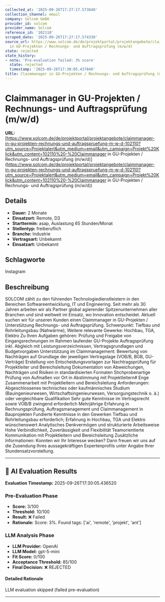 ```yaml
---
collected_at: '2025-09-26T17:27:17.573840'
collection_channel: email
company: Solcom GmbH
provider_id: solcom
provider_name: Solcom
reference_id: '102110'
scraped_date: '2025-09-26T17:27:17.574330'
source_url: https://www.solcom.de/de/projektportal/projektangebote/claimmanager-in-gu-projekten-rechnungs-und-auftragspruefung-m-w-d-102110?utm_source=Projektalert&utm_medium=email&utm_campaign=Projekt%20Klick&utm_content=102110%20-%20Claimmanager
  in GU-Projekten / Rechnungs- und Auftragsprüfung (m/w/d)
state: rejected
state_history:
- note: 'Pre-evaluation failed: 3% score'
  state: rejected
  timestamp: '2025-09-26T17:30:05.437840'
title: Claimmanager in GU-Projekten / Rechnungs- und Auftragsprüfung (m/w/d)
---
```




# Claimmanager in GU-Projekten / Rechnungs- und Auftragsprüfung (m/w/d)
**URL:** [https://www.solcom.de/de/projektportal/projektangebote/claimmanager-in-gu-projekten-rechnungs-und-auftragspruefung-m-w-d-102110?utm_source=Projektalert&utm_medium=email&utm_campaign=Projekt%20Klick&utm_content=102110%20-%20Claimmanager in GU-Projekten / Rechnungs- und Auftragsprüfung (m/w/d)](https://www.solcom.de/de/projektportal/projektangebote/claimmanager-in-gu-projekten-rechnungs-und-auftragspruefung-m-w-d-102110?utm_source=Projektalert&utm_medium=email&utm_campaign=Projekt%20Klick&utm_content=102110%20-%20Claimmanager in GU-Projekten / Rechnungs- und Auftragsprüfung (m/w/d))
## Details
- **Dauer:** 2 Monate
- **Einsatzort:** Remote, D3
- **Starttermin:** asap, Auslastung 65 Stunden/Monat
- **Stellentyp:** freiberuflich
- **Branche:** Industrie
- **Vertragsart:** Unbekannt
- **Einsatzart:** Unbekannt

## Schlagworte
Instagram

## Beschreibung
SOLCOM zählt zu den führenden Technologiedienstleistern in den Bereichen Softwareentwicklung, IT und Engineering. Seit mehr als 30 Jahren arbeiten wir als Partner global agierender Spitzenunternehmen aller Branchen und sind weltweit im Einsatz, wo Innovation entscheidet.
Aktuell suchen wir für unseren Kunden einen Claimmanager in GU-Projekten / Unterstützung Rechnungs- und Auftragsprüfung.
Schwerpunkt: Tiefbau und Rohrleitungsbau (Nahwärme), Weitere relevante Gewerke: Hochbau, TGA, Elektro
Zu Ihren Aufgaben gehören:
Prüfung und Freigabe von Eingangsrechnungen im Rahmen laufender GU-Projekte
Auftragsprüfung inkl. Abgleich mit Leistungsverzeichnissen, Vertragsgrundlagen und Budgetvorgaben
Unterstützung im Claimmanagement: Bewertung von Nachträgen auf Grundlage der jeweiligen Vertragslage (VOB/B, BGB, GU-Verträge)
Erstellung von Entscheidungsvorlagen zur Nachtragsprüfung für Projektleiter und Bereichsleitung
Dokumentation von Abweichungen, Nachträgen und Risiken in standardisierten Formaten
Stichprobenartige Prüfung von Aufmaßen vor Ort in Abstimmung mit Projektleitern#
Enge Zusammenarbeit mit Projektleitern und Bereichsleitung
Anforderungen:
Abgeschlossenes technisches oder kaufmännisches Studium (Bauingenieurwesen, Wirtschaftsingenieurwesen, Versorgungstechnik o. ä.) oder vergleichbare Qualifikation
Sehr gute Kenntnisse im Vertragsrecht sowie VOB/B zwingend erforderlich
Mehrjährige Erfahrung in Rechnungsprüfung, Auftragsmanagement und Claimmanagement in Bauprojekten
Fundierte Kenntnisse in den Gewerken Tiefbau und Rohrleitungsbau erforderlich; Erfahrung in Hochbau, TGA und Elektro wünschenswert
Analytisches Denkvermögen und strukturierte Arbeitsweise
Hohe Verbindlichkeit, Zuverlässigkeit und Flexibilität
Teamorientierte Kommunikation mit Projektleitern und Bereichsleitung
Zusätzliche Informationen:
Konnten wir Ihr Interesse wecken? Dann freuen wir uns auf die Zusendung Ihres aussagekräftigen Expertenprofils unter Angabe Ihrer Stundensatzvorstellung.

---

## 🤖 AI Evaluation Results

**Evaluation Timestamp:** 2025-09-26T17:30:05.436520

### Pre-Evaluation Phase
- **Score:** 3/100
- **Threshold:** 10/100
- **Result:** ❌ Failed
- **Rationale:** Score: 3%. Found tags: ['ai', 'remote', 'projekt', 'ant']

### LLM Analysis Phase
- **LLM Provider:** OpenAI
- **LLM Model:** gpt-5-mini
- **Fit Score:** 0/100
- **Acceptance Threshold:** 85/100
- **Final Decision:** ❌ REJECTED

#### Detailed Rationale
LLM evaluation skipped (failed pre-evaluation)

---
